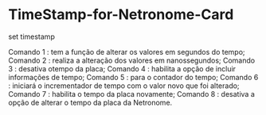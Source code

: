# TimeStamp-for-Netronome-Card
set timestamp


 Comando 1 : tem a função de alterar os valores em segundos do tempo;
 Comando 2 : realiza a alteração dos valores em nanossegundos;
 Comando 3 : desativa otempo da placa;
 Comando 4 : habilita a opção de incluir informações de tempo;
 Comando 5 : para o contador do tempo;
 Comando 6 : iniciará o incrementador de tempo com o valor novo que foi alterado;
 Comando 7 : habilita o tempo da placa novamente;
 Comando 8 : desativa a opção de alterar o tempo da placa da Netronome.
